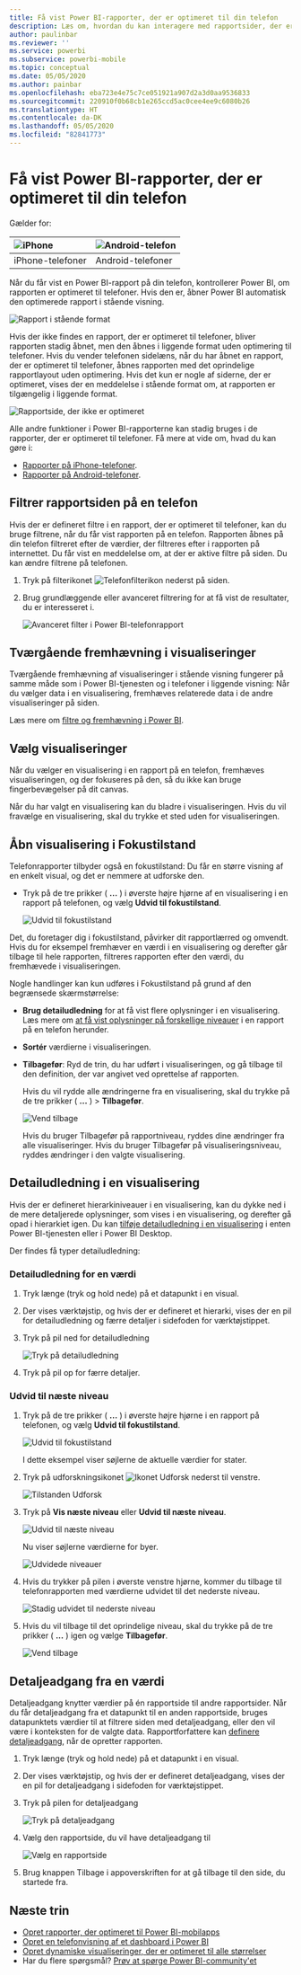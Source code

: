 ```yaml
---
title: Få vist Power BI-rapporter, der er optimeret til din telefon
description: Læs om, hvordan du kan interagere med rapportsider, der er optimeret til visning i Power BI-telefonapps.
author: paulinbar
ms.reviewer: ''
ms.service: powerbi
ms.subservice: powerbi-mobile
ms.topic: conceptual
ms.date: 05/05/2020
ms.author: painbar
ms.openlocfilehash: eba723e4e75c7ce051921a907d2a3d0aa9536833
ms.sourcegitcommit: 220910f0b68cb1e265ccd5ac0cee4ee9c6080b26
ms.translationtype: HT
ms.contentlocale: da-DK
ms.lasthandoff: 05/05/2020
ms.locfileid: "82841773"
---
```

# <a name="view-power-bi-reports-optimized-for-your-phone"></a>Få vist Power BI-rapporter, der er optimeret til din telefon

Gælder for:

| ![iPhone](./media/mobile-apps-view-phone-report/ios-logo-40-px.png) | ![Android-telefon](./media/mobile-apps-view-phone-report/android-logo-40-px.png) |
|:--- |:--- |
| iPhone-telefoner |Android-telefoner |

Når du får vist en Power BI-rapport på din telefon, kontrollerer Power BI, om rapporten er optimeret til telefoner. Hvis den er, åbner Power BI automatisk den optimerede rapport i stående visning.

![Rapport i stående format](./media/mobile-apps-view-phone-report/07-power-bi-phone-report-portrait.png)

Hvis der ikke findes en rapport, der er optimeret til telefoner, bliver rapporten stadig åbnet, men den åbnes i liggende format uden optimering til telefoner. Hvis du vender telefonen sidelæns, når du har åbnet en rapport, der er optimeret til telefoner, åbnes rapporten med det oprindelige rapportlayout uden optimering. Hvis det kun er nogle af siderne, der er optimeret, vises der en meddelelse i stående format om, at rapporten er tilgængelig i liggende format.

![Rapportside, der ikke er optimeret](./media/mobile-apps-view-phone-report/06-power-bi-phone-report-page-not-optimized.png)

Alle andre funktioner i Power BI-rapporterne kan stadig bruges i de rapporter, der er optimeret til telefoner. Få mere at vide om, hvad du kan gøre i:

* [Rapporter på iPhone-telefoner](mobile-reports-in-the-mobile-apps.md). 
* [Rapporter på Android-telefoner](mobile-reports-in-the-mobile-apps.md).

## <a name="filter-the-report-page-on-a-phone"></a>Filtrer rapportsiden på en telefon
Hvis der er defineret filtre i en rapport, der er optimeret til telefoner, kan du bruge filtrene, når du får vist rapporten på en telefon. Rapporten åbnes på din telefon filtreret efter de værdier, der filtreres efter i rapporten på internettet. Du får vist en meddelelse om, at der er aktive filtre på siden. Du kan ændre filtrene på telefonen.

1. Tryk på filterikonet ![Telefonfilterikon](./media/mobile-apps-view-phone-report/power-bi-phone-filter-icon.png) nederst på siden.

2. Brug grundlæggende eller avanceret filtrering for at få vist de resultater, du er interesseret i.
   
    ![Avanceret filter i Power BI-telefonrapport](./media/mobile-apps-view-phone-report/power-bi-iphone-advanced-filter-toronto.png)

## <a name="cross-highlight-visuals"></a>Tværgående fremhævning i visualiseringer
Tværgående fremhævning af visualiseringer i stående visning fungerer på samme måde som i Power BI-tjenesten og i telefoner i liggende visning: Når du vælger data i en visualisering, fremhæves relaterede data i de andre visualiseringer på siden.

Læs mere om [filtre og fremhævning i Power BI](../../power-bi-reports-filters-and-highlighting.md).

## <a name="select-visuals"></a>Vælg visualiseringer
Når du vælger en visualisering i en rapport på en telefon, fremhæves visualiseringen, og der fokuseres på den, så du ikke kan bruge fingerbevægelser på dit canvas.

Når du har valgt en visualisering kan du bladre i visualiseringen. Hvis du vil fravælge en visualisering, skal du trykke et sted uden for visualiseringen.

## <a name="open-visuals-in-focus-mode"></a>Åbn visualisering i Fokustilstand
Telefonrapporter tilbyder også en fokustilstand: Du får en større visning af en enkelt visual, og det er nemmere at udforske den.

* Tryk på de tre prikker ( **...** ) i øverste højre hjørne af en visualisering i en rapport på telefonen, og vælg **Udvid til fokustilstand**.
  
    ![Udvid til fokustilstand](././media/mobile-apps-view-phone-report/power-bi-phone-report-focus-mode.png)

Det, du foretager dig i fokustilstand, påvirker dit rapportlærred og omvendt. Hvis du for eksempel fremhæver en værdi i en visualisering og derefter går tilbage til hele rapporten, filtreres rapporten efter den værdi, du fremhævede i visualiseringen.

Nogle handlinger kan kun udføres i Fokustilstand på grund af den begrænsede skærmstørrelse:

* **Brug detailudledning** for at få vist flere oplysninger i en visualisering. Læs mere om [at få vist oplysninger på forskellige niveauer](mobile-apps-view-phone-report.md#drill-down-in-a-visual) i en rapport på en telefon herunder.
* **Sortér** værdierne i visualiseringen.
* **Tilbagefør**: Ryd de trin, du har udført i visualiseringen, og gå tilbage til den definition, der var angivet ved oprettelse af rapporten.
  
    Hvis du vil rydde alle ændringerne fra en visualisering, skal du trykke på de tre prikker ( **...** ) > **Tilbagefør**.
  
    ![Vend tilbage](././media/mobile-apps-view-phone-report/power-bi-phone-report-revert-levels.png)
  
    Hvis du bruger Tilbagefør på rapportniveau, ryddes dine ændringer fra alle visualiseringer. Hvis du bruger Tilbagefør på visualiseringsniveau, ryddes ændringer i den valgte visualisering.   

## <a name="drill-down-in-a-visual"></a>Detailudledning i en visualisering
Hvis der er defineret hierarkiniveauer i en visualisering, kan du dykke ned i de mere detaljerede oplysninger, som vises i en visualisering, og derefter gå opad i hierarkiet igen. Du kan [tilføje detailudledning i en visualisering](../end-user-drill.md) i enten Power BI-tjenesten eller i Power BI Desktop.

Der findes få typer detailudledning:

### <a name="drill-down-on-a-value"></a>Detailudledning for en værdi
1. Tryk længe (tryk og hold nede) på et datapunkt i en visual.
2. Der vises værktøjstip, og hvis der er defineret et hierarki, vises der en pil for detailudledning og færre detaljer i sidefoden for værktøjstippet.
3. Tryk på pil ned for detailudledning

    ![Tryk på detailudledning](././media/mobile-apps-view-phone-report/report-drill-down.png)
    
4. Tryk på pil op for færre detaljer.

### <a name="drill-to-next-level"></a>Udvid til næste niveau
1. Tryk på de tre prikker ( **...** ) i øverste højre hjørne i en rapport på telefonen, og vælg **Udvid til fokustilstand**.
   
    ![Udvid til fokustilstand](././media/mobile-apps-view-phone-report/power-bi-phone-report-focus-mode.png)
   
    I dette eksempel viser søjlerne de aktuelle værdier for stater.
2. Tryk på udforskningsikonet ![Ikonet Udforsk](./media/mobile-apps-view-phone-report/power-bi-phone-report-explore-icon.png) nederst til venstre.
   
    ![Tilstanden Udforsk](./media/mobile-apps-view-phone-report/power-bi-phone-report-explore-mode.png)
3. Tryk på **Vis næste niveau** eller **Udvid til næste niveau**.
   
    ![Udvid til næste niveau](./media/mobile-apps-view-phone-report/power-bi-phone-report-expand-levels.png)
   
    Nu viser søjlerne værdierne for byer.
   
    ![Udvidede niveauer](./media/mobile-apps-view-phone-report/power-bi-phone-report-expanded-levels.png)
4. Hvis du trykker på pilen i øverste venstre hjørne, kommer du tilbage til telefonrapporten med værdierne udvidet til det nederste niveau.
   
    ![Stadig udvidet til nederste niveau](./media/mobile-apps-view-phone-report/power-bi-back-to-phone-report-expanded-levels.png)
5. Hvis du vil tilbage til det oprindelige niveau, skal du trykke på de tre prikker ( **...** ) igen og vælge **Tilbagefør**.
   
    ![Vend tilbage](././media/mobile-apps-view-phone-report/power-bi-phone-report-revert-levels.png)

## <a name="drill-through-from-a-value"></a>Detaljeadgang fra en værdi
Detaljeadgang knytter værdier på én rapportside til andre rapportsider. Når du får detaljeadgang fra et datapunkt til en anden rapportside, bruges datapunktets værdier til at filtrere siden med detaljeadgang, eller den vil være i konteksten for de valgte data.
Rapportforfattere kan [definere detaljeadgang](https://docs.microsoft.com/power-bi/desktop-drillthrough), når de opretter rapporten.

1. Tryk længe (tryk og hold nede) på et datapunkt i en visual.
2. Der vises værktøjstip, og hvis der er defineret detaljeadgang, vises der en pil for detaljeadgang i sidefoden for værktøjstippet.
3. Tryk på pilen for detaljeadgang

    ![Tryk på detaljeadgang](././media/mobile-apps-view-phone-report/report-drill-through1.png)

4. Vælg den rapportside, du vil have detaljeadgang til

    ![Vælg en rapportside](././media/mobile-apps-view-phone-report/report-drill-through2.png)

5. Brug knappen Tilbage i appoverskriften for at gå tilbage til den side, du startede fra.


## <a name="next-steps"></a>Næste trin
* [Opret rapporter, der optimeret til Power BI-mobilapps](../../desktop-create-phone-report.md)
* [Opret en telefonvisning af et dashboard i Power BI](../../service-create-dashboard-mobile-phone-view.md)
* [Opret dynamiske visualiseringer, der er optimeret til alle størrelser](../../visuals/desktop-create-responsive-visuals.md)
* Har du flere spørgsmål? [Prøv at spørge Power BI-community'et](https://community.powerbi.com/)

